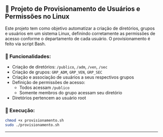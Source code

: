 ## 📁 Projeto de Provisionamento de Usuários e Permissões no Linux

Este projeto tem como objetivo automatizar a criação de diretórios, grupos e usuários em um sistema Linux, definindo corretamente as permissões de acesso conforme o departamento de cada usuário. O provisionamento é feito via script Bash.

### 🔧 Funcionalidades:
- Criação de diretórios: `/publico`, `/adm`, `/ven`, `/sec`
- Criação de grupos: `GRP_ADM`, `GRP_VEN`, `GRP_SEC`
- Criação e associação de usuários a seus respectivos grupos
- Definição de permissões de acesso:
  - Todos acessam `/publico`
  - Somente membros do grupo acessam seu diretório
- Diretórios pertencem ao usuário root

### 🚀 Execução:
```bash
chmod +x provisionamento.sh
sudo ./provisionamento.sh
```

--- 

